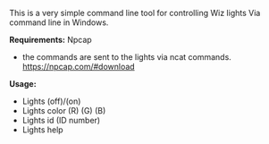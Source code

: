 This is a very simple command line tool for controlling Wiz lights Via command line in Windows.

<b>Requirements:</b> Npcap <br>
  - the commands are sent to the lights via ncat commands. https://npcap.com/#download

<b>Usage:</b>

  - Lights (off)/(on)<br>
  - Lights color (R) (G) (B)<br>
  - Lights id (ID number)<br>
  - Lights help<br>
